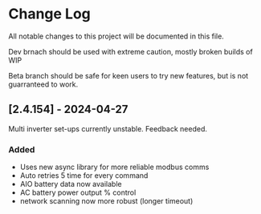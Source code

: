 
# Change Log
All notable changes to this project will be documented in this file.

Dev brnach should be used with extreme caution, mostly broken builds of WIP

Beta branch should be safe for keen users to try new features, but is not guarranteed to work.

## [2.4.154] - 2024-04-27

Multi inverter set-ups currently unstable. Feedback needed.

### Added
- Uses new async library for more reliable modbus comms
- Auto retries 5 time for every command
- AIO battery data now available
- AC battery power output % control
- network scanning now more robust (longer timeout)